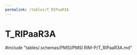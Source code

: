 ```yaml
---
permalink: /tables/T_RIPaaR3A
---
```

# T\_RIPaaR3A
<!-- SPDX-License-Identifier: MPL-2.0 -->

<!-- ATTENTION : Ne pas supprimer ou modifier la ligne ci-dessous -->
#include "tables/.schemas/PMSI/PMSI RIM-P/T_RIPaaR3A.md"
<!-- ATTENTION : Ne pas supprimer ou modifier la ligne ci-dessus -->
